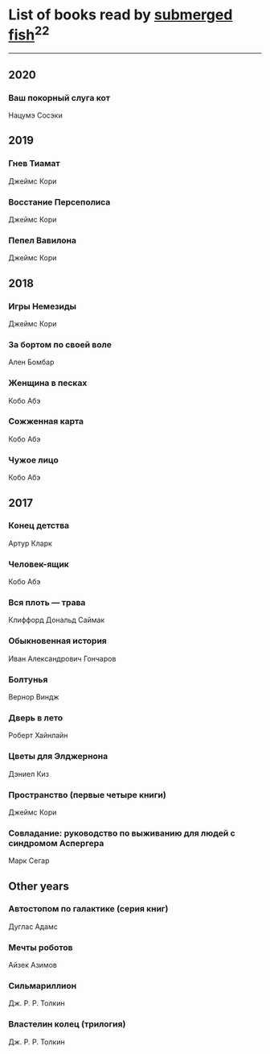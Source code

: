 # List of books read by [submerged fish](http://openid.yandex.ru/submerged.in/)<sup>22</sup>
---

## 2020

### Ваш покорный слуга кот
Нацумэ Сосэки



## 2019

### Гнев Тиамат
Джеймс Кори


### Восстание Персеполиса
Джеймс Кори


### Пепел Вавилона
Джеймс Кори



## 2018

### Игры Немезиды
Джеймс Кори


### За бортом по своей воле
Ален Бомбар


### Женщина в песках
Кобо Абэ


### Сожженная карта
Кобо Абэ


### Чужое лицо
Кобо Абэ



## 2017

### Конец детства
Артур Кларк


### Человек-ящик
Кобо Абэ


### Вся плоть — трава
Клиффорд Дональд Саймак


### Обыкновенная история
Иван Александрович Гончаров


### Болтунья
Вернор Виндж


### Дверь в лето
Роберт Хайнлайн


### Цветы для Элджернона
Дэниел Киз


### Пространство (первые четыре книги)
Джеймс Кори


### Совладание: руководство по выживанию для людей с синдромом Аспергера
Марк Сегар



## Other years

### Автостопом по галактике (серия книг)
Дуглас Адамс


### Мечты роботов
Айзек Азимов


### Сильмариллион
Дж. Р. Р. Толкин


### Властелин колец (трилогия)
Дж. Р. Р. Толкин



